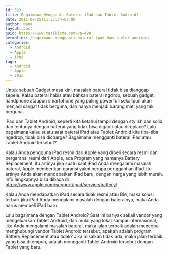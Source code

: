 ```yaml
---
id: 523
title: Bagaimana Mengganti Baterai iPad dan Tablet Android?
date: 2011-08-25T11:33:34+07:00
author: Nana
layout: post
guid: https://www.tasikisme.com/?p=498
permalink: /bagaimana-mengganti-baterai-ipad-dan-tablet-android/
categories:
  - Android
  - Apple
  - iPad
tags:
  - Android
  - Apple
  - iPad
---
```

Untuk sebuah Gadget masa kini, masalah baterai tidak bisa dianggap sepele. Kalau baterai habis atau bahkan baterai ngdrop, sebuah gadget, handphone ataupun smartphone yang paling powerfull sekalipun akan menjadi sangat tidak berguna, dan hanya menjadi barang mati yang tak berguna.

iPad dan Tablet Android, seperti kita ketahui tampil dengan stylish dan solid, dan tentunya dengan baterai yang tidak bisa diganti atau direplace? Lalu bagaimana kalau suatu saat baterai iPad atau Tablet Android kita tiba-tiba ngedrop, tidak bisa dicharge? Bagaimana mengganti baterai iPad atau Tablet Android tersebut?

Kalau Anda pengguna iPad resmi dari Apple yang dibeli secara resmi dan bergaransi resmi dari Apple, ada Program yang namanya Battery Replacement, itu artinya jika suatu saat iPad Anda mengalami masalah baterai, Apple memberikan garansi yakni berupa penggantian iPad. Itu artinya Anda akan mendapatkan iPad baru, dengan harga yang lebih murah. Info lengkapnya bisa dibaca di https://www.apple.com/support/ipad/service/battery/

Kalau Anda mendapatkan iPad secara tidak resmi atau BM, maka solusi terbaik jika iPad Anda mengalami masalah dengan baterainya, maka Anda harus membeli iPad baru.

Lalu bagaimana dengan Tablet Android? Saat ini banyak sekali vendor yang mengeluarkan Tablet Android, dari mulai yang lokal sampai internasional, jika Anda mengalami masalah baterai, maka jalan terbaik adalah mencoba menghubungi vendor Tablet Android tersebut, apakah adalah program Battery Replacement atau tidak? Jika misalkan tidak ada, maka jalan terbaik yang bisa ditempuh, adalah mengganti Tablet Android tersebut dengan Tablet yang baru.